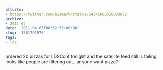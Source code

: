 ```yaml
---
alturls:
- https://twitter.com/bismark/status/54345600510083072
archive:
- 2011-04
date: '2011-04-03T00:52:55+00:00'
slug: '1301791975'
tags:
- lds
---
```


ordered 20 pizzas for LDSConf tonight and the satellite feed still is failing. looks like people are filtering out.. anyone want pizza?

